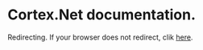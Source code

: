 # Cortex.Net documentation.

Redirecting. If your browser does not redirect, clik [here](pages/index.md).

<script>
// similar behavior as an HTTP redirect
window.location.replace("pages/index.html");

</script>